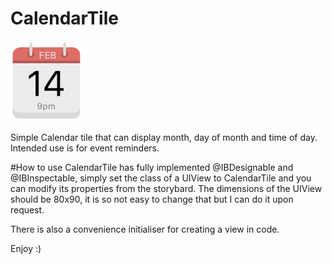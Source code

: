 # CalendarTile
![preview](https://github.com/moorecode/CalendarTile/blob/master/preview.png)


Simple Calendar tile that can display month, day of month and time of day. Intended use is for event reminders.

#How to use
CalendarTile has fully implemented @IBDesignable and @IBInspectable, simply set the class of a UIView to CalendarTile and you can modify its properties from the storybard.
The dimensions of the UIView should be 80x90, it is so not easy to change that but I can do it upon request.

There is also a convenience initialiser for creating a view in code.

Enjoy :)
